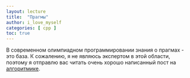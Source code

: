 ```yaml
---
layout: lecture
title:  "Прагмы"
author: i_love_myself
categories: [ cpp ]
toc: true
---
```


В современном олимпиадном программировании знания о прагмах - это база. К сожалению, я не являюсь экспертом в этой области, поэтому я отправлю вас читать очень хорошо написанный пост на [алгоритмике](https://algorithmica.org/ru/sse).
